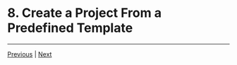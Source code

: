 # 8.  Create a Project From a Predefined Template

---

[Previous](./7_Importing-a-Xilinx-ISE-Project-Into-Vivado.md) | [Next](./9_Vivado-Example-Project.md)